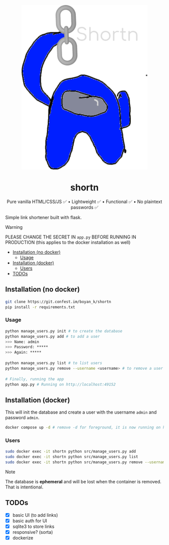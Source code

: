 <p align="center">
    <img align="center" src="src/static/img/favicon.png" alt="shortn logo" width="400px">
</p>
<h1 align="center"> shortn </h1>

<p align="center">
Pure vanilla HTML/CSS/JS ✅ • Lightweight ✅ • Functional ✅ • No plaintext passwords ✅
</p>


Simple link shortener built with flask.

> [!WARNING]
> PLEASE CHANGE THE SECRET IN `app.py` BEFORE RUNNING IN PRODUCTION (this applies to the docker installation as well)

- [Installation (no docker)](#installation-no-docker)
  - [Usage](#usage)
- [Installation (docker)](#installation-docker)
  - [Users](#users)
- [TODOs](#todos)


## Installation (no docker)
```bash
git clone https://git.confest.im/boyan_k/shortn
pip install -r requirements.txt
```

### Usage
```bash
python manage_users.py init # to create the database
python manage_users.py add # to add a user
>>> Name: admin
>>> Password: *****
>>> Again: *****

python manage_users.py list # to list users
python manage_users.py remove --username <username> # to remove a user

# Finally, running the app
python app.py # Running on http://localhost:49152
```

## Installation (docker)
This will init the database and create a user with the username `admin` and password `admin`.
```bash
docker compose up -d # remove -d for foreground, it is now running on http://localhost:49152
```

### Users
```bash
sudo docker exec -it shortn python src/manage_users.py add
sudo docker exec -it shortn python src/manage_users.py list
sudo docker exec -it shortn python src/manage_users.py remove --username <username>
```

> [!NOTE]
> The database is **ephemeral** and will be lost when the container is removed. That is intentional.

## TODOs
- [x] basic UI (to add links)
- [x] basic auth for UI
- [x] sqlite3 to store links
- [x] responsive? (sorta)
- [x] dockerize
